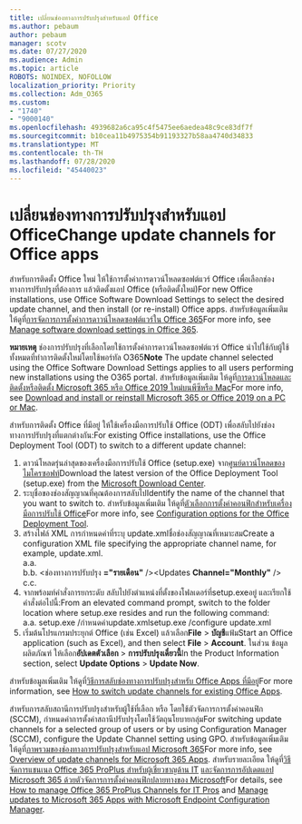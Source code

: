 ```yaml
---
title: เปลี่ยนช่องทางการปรับปรุงสําหรับแอป Office
ms.author: pebaum
author: pebaum
manager: scotv
ms.date: 07/27/2020
ms.audience: Admin
ms.topic: article
ROBOTS: NOINDEX, NOFOLLOW
localization_priority: Priority
ms.collection: Adm_O365
ms.custom:
- "1740"
- "9000140"
ms.openlocfilehash: 4939682a6ca95c4f5475ee6aedea48c9ce83df7f
ms.sourcegitcommit: b10cea11b4975354b91193327b58aa4740d34833
ms.translationtype: MT
ms.contentlocale: th-TH
ms.lasthandoff: 07/28/2020
ms.locfileid: "45440023"
---
```

# <a name="change-update-channels-for-office-apps"></a><span data-ttu-id="3c0b8-102">เปลี่ยนช่องทางการปรับปรุงสําหรับแอป Office</span><span class="sxs-lookup"><span data-stu-id="3c0b8-102">Change update channels for Office apps</span></span>

<span data-ttu-id="3c0b8-103">สําหรับการติดตั้ง Office ใหม่ ให้ใช้การตั้งค่าการดาวน์โหลดซอฟต์แวร์ Office เพื่อเลือกช่องทางการปรับปรุงที่ต้องการ แล้วติดตั้งแอป Office (หรือติดตั้งใหม่)</span><span class="sxs-lookup"><span data-stu-id="3c0b8-103">For new Office installations, use Office Software Download Settings to select the desired update channel, and then install (or re-install) Office apps.</span></span> <span data-ttu-id="3c0b8-104">สําหรับข้อมูลเพิ่มเติม ให้ดูที่[การจัดการการตั้งค่าการดาวน์โหลดซอฟต์แวร์ใน Office 365](https://docs.microsoft.com/deployoffice/manage-software-download-settings-office-365)</span><span class="sxs-lookup"><span data-stu-id="3c0b8-104">For more info, see [Manage software download settings in Office 365](https://docs.microsoft.com/deployoffice/manage-software-download-settings-office-365).</span></span> 

<span data-ttu-id="3c0b8-105">**หมายเหตุ** ช่องการปรับปรุงที่เลือกโดยใช้การตั้งค่าการดาวน์โหลดซอฟต์แวร์ Office นําไปใช้กับผู้ใช้ทั้งหมดที่ทําการติดตั้งใหม่โดยใช้พอร์ทัล O365</span><span class="sxs-lookup"><span data-stu-id="3c0b8-105">**Note** The update channel selected using the Office Software Download Settings applies to all users performing new installations using the O365 portal.</span></span> <span data-ttu-id="3c0b8-106">สําหรับข้อมูลเพิ่มเติม ให้ดูที่[การดาวน์โหลดและติดตั้งหรือติดตั้ง Microsoft 365 หรือ Office 2019 ใหม่บนพีซีหรือ Mac](https://support.microsoft.com/office/download-and-install-or-reinstall-microsoft-365-or-office-2019-on-a-pc-or-mac-4414eaaf-0478-48be-9c42-23adc4716658)</span><span class="sxs-lookup"><span data-stu-id="3c0b8-106">For more info, see [Download and install or reinstall Microsoft 365 or Office 2019 on a PC or Mac](https://support.microsoft.com/office/download-and-install-or-reinstall-microsoft-365-or-office-2019-on-a-pc-or-mac-4414eaaf-0478-48be-9c42-23adc4716658).</span></span>   

<span data-ttu-id="3c0b8-107">สําหรับการติดตั้ง Office ที่มีอยู่ ให้ใช้เครื่องมือการปรับใช้ Office (ODT) เพื่อสลับไปยังช่องทางการปรับปรุงที่แตกต่างกัน:</span><span class="sxs-lookup"><span data-stu-id="3c0b8-107">For existing Office installations, use the Office Deployment Tool (ODT) to switch to a different update channel:</span></span>  

1. <span data-ttu-id="3c0b8-108">ดาวน์โหลดรุ่นล่าสุดของเครื่องมือการปรับใช้ Office (setup.exe) จาก[ศูนย์ดาวน์โหลดของไมโครซอฟท์](https://go.microsoft.com/fwlink/p/?LinkID=626065)</span><span class="sxs-lookup"><span data-stu-id="3c0b8-108">Download the latest version of the Office Deployment Tool (setup.exe) from the [Microsoft Download Center](https://go.microsoft.com/fwlink/p/?LinkID=626065).</span></span>
2. <span data-ttu-id="3c0b8-109">ระบุชื่อของช่องสัญญาณที่คุณต้องการสลับไป</span><span class="sxs-lookup"><span data-stu-id="3c0b8-109">Identify the name of the channel that you want to switch to.</span></span> <span data-ttu-id="3c0b8-110">สําหรับข้อมูลเพิ่มเติม ให้ดูที่[ตัวเลือกการตั้งค่าคอนฟิกสําหรับเครื่องมือการปรับใช้ Office](https://docs.microsoft.com/DeployOffice/configuration-options-for-the-office-2016-deployment-tool#channel-attribute-part-of-add-element)</span><span class="sxs-lookup"><span data-stu-id="3c0b8-110">For more info, see [Configuration options for the Office Deployment Tool](https://docs.microsoft.com/DeployOffice/configuration-options-for-the-office-2016-deployment-tool#channel-attribute-part-of-add-element).</span></span>
3. <span data-ttu-id="3c0b8-111">สร้างไฟล์ XML การกําหนดค่าที่ระบุ update.xmlชื่อช่องสัญญาณที่เหมาะสม</span><span class="sxs-lookup"><span data-stu-id="3c0b8-111">Create a configuration XML file specifying the appropriate channel name, for example, update.xml.</span></span>  
    <span data-ttu-id="3c0b8-112">a.</span><span class="sxs-lookup"><span data-stu-id="3c0b8-112">a.</span></span> <Configuration>  
    <span data-ttu-id="3c0b8-113">b.</span><span class="sxs-lookup"><span data-stu-id="3c0b8-113">b.</span></span> <span data-ttu-id="3c0b8-114"><ช่องทางการปรับปรุง **="รายเดือน"** /></span><span class="sxs-lookup"><span data-stu-id="3c0b8-114"><Updates **Channel="Monthly"** /></span></span>  
    <span data-ttu-id="3c0b8-115">c.</span><span class="sxs-lookup"><span data-stu-id="3c0b8-115">c.</span></span> </Configuration>
4. <span data-ttu-id="3c0b8-116">จากพร้อมท์คําสั่งการยกระดับ สลับไปยังตําแหน่งที่ตั้งของโฟลเดอร์ที่setup.exeอยู่ และเรียกใช้คําสั่งต่อไปนี้:</span><span class="sxs-lookup"><span data-stu-id="3c0b8-116">From an elevated command prompt, switch to the folder location where setup.exe resides and run the following command:</span></span>  
    <span data-ttu-id="3c0b8-117">a.</span><span class="sxs-lookup"><span data-stu-id="3c0b8-117">a.</span></span> <span data-ttu-id="3c0b8-118">setup.exe /กําหนดค่าupdate.xml</span><span class="sxs-lookup"><span data-stu-id="3c0b8-118">setup.exe /configure update.xml</span></span>
5. <span data-ttu-id="3c0b8-119">เริ่มต้นโปรแกรมประยุกต์ Office (เช่น Excel) แล้วเลือก**File**  >  **บัญชี**แฟ้ม</span><span class="sxs-lookup"><span data-stu-id="3c0b8-119">Start an Office application (such as Excel), and then select **File** > **Account**.</span></span> <span data-ttu-id="3c0b8-120">ในส่วน ข้อมูลผลิตภัณฑ์ ให้เลือก**อัปเดตตัวเลือก**  >  **การปรับปรุงเดี๋ยวนี้**</span><span class="sxs-lookup"><span data-stu-id="3c0b8-120">In the Product Information section, select **Update Options** > **Update Now**.</span></span>

<span data-ttu-id="3c0b8-121">สําหรับข้อมูลเพิ่มเติม ให้ดูที่[วิธีการสลับช่องทางการปรับปรุงสําหรับ Office Apps ที่มีอยู่](https://support.microsoft.com/help/3185078/how-to-switch-from-semi-annual-channel-to-monthly-channel)</span><span class="sxs-lookup"><span data-stu-id="3c0b8-121">For more information, see [How to switch update channels for existing Office Apps](https://support.microsoft.com/help/3185078/how-to-switch-from-semi-annual-channel-to-monthly-channel).</span></span> 

<span data-ttu-id="3c0b8-122">สําหรับการสลับสถานีการปรับปรุงสําหรับผู้ใช้ที่เลือก หรือ โดยใช้ตัวจัดการการตั้งค่าคอนฟิก (SCCM), กําหนดค่าการตั้งค่าสถานีปรับปรุงโดยใช้วัตถุนโยบายกลุ่ม</span><span class="sxs-lookup"><span data-stu-id="3c0b8-122">For switching update channels for a selected group of users or by using Configuration Manager (SCCM), configure the Update Channel setting using GPO.</span></span> <span data-ttu-id="3c0b8-123">สําหรับข้อมูลเพิ่มเติม ให้ดูที่[ภาพรวมของช่องทางการปรับปรุงสําหรับแอป Microsoft 365](https://docs.microsoft.com/deployoffice/overview-update-channels#group-policy)</span><span class="sxs-lookup"><span data-stu-id="3c0b8-123">For more info, see [Overview of update channels for Microsoft 365 Apps](https://docs.microsoft.com/deployoffice/overview-update-channels#group-policy).</span></span> <span data-ttu-id="3c0b8-124">สําหรับรายละเอียด ให้ดูที่[วิธีจัดการแชนเนล Office 365 ProPlus สําหรับผู้เชี่ยวชาญด้าน IT](https://techcommunity.microsoft.com/t5/office-365-blog/how-to-manage-office-365-proplus-channels-for-it-pros/ba-p/795813) [และจัดการการอัปเดตแอป Microsoft 365 ด้วยตัวจัดการการตั้งค่าคอนฟิกปลายทางของ Microsoft](https://docs.microsoft.com/deployoffice/manage-microsoft-365-apps-updates-configuration-manager)</span><span class="sxs-lookup"><span data-stu-id="3c0b8-124">For details, see [How to manage Office 365 ProPlus Channels for IT Pros](https://techcommunity.microsoft.com/t5/office-365-blog/how-to-manage-office-365-proplus-channels-for-it-pros/ba-p/795813) and [Manage updates to Microsoft 365 Apps with Microsoft Endpoint Configuration Manager](https://docs.microsoft.com/deployoffice/manage-microsoft-365-apps-updates-configuration-manager).</span></span>